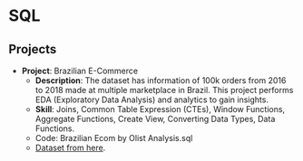 # SQL

## Projects
- **Project**: Brazilian E-Commerce
  - **Description**: The dataset has information of 100k orders from 2016 to 2018 made at multiple marketplace in Brazil. This project performs EDA (Exploratory Data Analysis) and analytics to gain insights.
  - **Skill**: Joins, Common Table Expression (CTEs), Window Functions, Aggregate Functions, Create View, Converting Data Types, Data Functions.
  - Code: Brazilian Ecom by Olist Analysis.sql</a>
  - <a href="https://www.kaggle.com/datasets/olistbr/brazilian-ecommerce">Dataset from here</a>.
